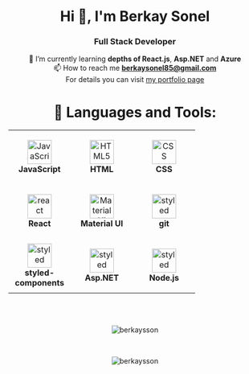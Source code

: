 <h1 align="center">Hi 👋, I'm Berkay Sonel</h1>
<h3 align="center">Full Stack Developer</h3>

<div align="center">
  
🌱 I’m currently learning **depths of React.js**, **Asp.NET** and **Azure**
 <br/>
📫 How to reach me **berkaysonel85@gmail.com**<br/>
For details you can visit [my portfolio page](https://www.berkaysonel.com)

</div>
<div align="center">
<h1>🔧 Languages and Tools:</h1> 
  <table>
    <tr>
      <td align="center" height="108" width="108">
        <img
          src="https://seeklogo.com/images/J/javascript-js-logo-2949701702-seeklogo.com.png"
          width="auto"
          height="48"
          alt="JavaScript"
        />
        <br /><strong>JavaScript</strong>
      </td>
      <td align="center" height="108" width="108">
        <img
          src="https://seeklogo.com/images/H/html5-without-wordmark-color-logo-14D252D878-seeklogo.com.png"
          width="auto"
          height="48"
          alt="HTML5"
        />
        <br /><strong>HTML</strong>
      </td>
      <td align="center" height="108" width="108">
        <img
          src="https://seeklogo.com/images/C/css-3-logo-023C1A7171-seeklogo.com.png"
          width="auto"
          height="48"
          alt="CSS"
        />
        <br /><strong>CSS</strong>
      </td>
      <tr>
      </tr>
      <td align="center" height="108" width="108">
        <img
          src="https://seeklogo.com/images/R/react-logo-7B3CE81517-seeklogo.com.png"
          width="auto"
          height="48"
          alt="react"
        />
      <br /><strong>React</strong>
      </td>
      <td align="center" height="108" width="108">
        <img
          src="https://cdn.jsdelivr.net/gh/devicons/devicon/icons/materialui/materialui-original.svg"
          width="auto"
          height="48"
          alt="Material UI"
        />
        <br /><strong>Material UI</strong>
      </td>
        <td align="center" height="108" width="auto">
        <img
          src="https://git-scm.com/images/logos/downloads/Git-Icon-1788C.svg"
          width="auto"
          height="48"
          alt="styled"
        />
        <br /><strong>git</strong>
      </td>
      <tr>
      </tr>
      <td align="center" height="108" width="auto">
        <img
          src="https://cdn.worldvectorlogo.com/logos/styled-components-1.svg"
          width="auto"
          height="48"
          alt="styled"
        />
        <br /><strong>styled-components</strong>
      </td>
      <td align="center" height="108" width="auto">
        <img
          src="https://s2kdesign.com/wp-content/uploads/2016/11/aspnetcore-e1479370203357-417x300.png"
          width="auto"
          height="48"
          alt="styled"
        />
        <br /><strong>Asp.NET</strong>
      </td>
      <td align="center" height="108" width="auto">
        <img
          src="https://cdn.jsdelivr.net/gh/devicons/devicon/icons/nodejs/nodejs-plain.svg"
          width="auto"
          height="48"
          alt="styled"
        />
        <br /><strong>Node.js</strong>
      </td>
    </tr>
  </table>
<br/>
<br/>
<p><img align="center" src="https://github-readme-stats.vercel.app/api/top-langs?username=berkaysson&show_icons=true&locale=en&layout=compact" alt="berkaysson" /></p>
<br/>
<p><img align="center" src="https://github-readme-streak-stats.herokuapp.com/?user=berkaysson&theme=highcontrast" alt="berkaysson" /></p>
</div>
